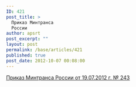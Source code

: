 ```yaml
---
ID: 421
post_title: >
  Приказ Минтранса
  России
author: apsrt
post_excerpt: ""
layout: post
permalink: /base/articles/421
published: true
post_date: 2012-10-07 00:08:00
---
```

<a href="http://www.apsrt.ru/docs/u25.doc"><span style="text-decoration:underline;">Приказ Минтранса России  от 19.07.2012 г.  № 243 </span></a>